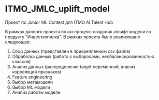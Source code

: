 # ITMO_JMLC_uplift_model
Проект по Junior ML Contest для ITMO AI Talent Hub

В рамках данного проекта показ процесс создания аплифт модели по продукту "Инвесткопилка". В рамках проекта было реализовано следующее:
1) Сбор данных (представлен в прикрепленном csv файле)
2) Обработка данных (работа с выборосами, несбалансированностью классов)
3) Анализ данных (распределение target переменной, анализ корреляций признаков)
4) Feature engineering
5) Выбор метамодели
6) Выбор ML модели
7) Анализ работы модели 
